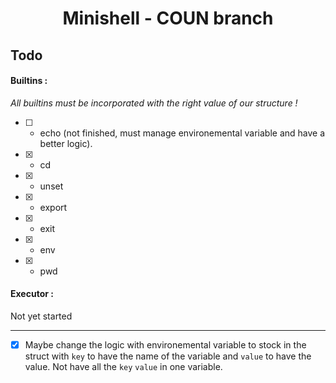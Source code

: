 # <p align="center">Minishell - COUN branch
## Todo
#### Builtins :
*All builtins must be incorporated with the right value of our structure !*
- [ ] - echo (not finished, must manage environemental variable and have a better logic).
- [x] - cd
- [x] - unset
- [x] - export
- [x] - exit
- [x] - env
- [x] - pwd

#### Executor :
Not yet started

----------

- [x] Maybe change the logic with environemental variable to stock in the struct with `key` to have the name of the variable and `value` to have the value. Not have all the `key` `value` in one variable.